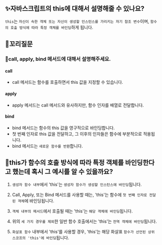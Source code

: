 ## ✨자바스크립트의 this에 대해서 설명해줄 수 있나요?

`this`는 `자신이 속한 객체 또는 자신이 생성할 인스턴스를 가리키는 자기 참조 변수`이며, `함수의 호출 방식에 따라 특정 객체를 바인딩`하게 됩니다.

## 🔁꼬리질문

### 🤔call, apply, bind 메서드에 대해서 설명해주세요.

#### call

- call 메서드는 함수를 호출하면서 this 값을 지정할 수 있습니다.

#### apply

- apply 메서드는 call 메서드와 유사하지만, 함수 인자를 배열로 전달합니다.

#### bind

- bind 메서드는 함수의 this 값을 영구적으로 바인딩합니다.
- 첫 번째 인자로 this 값을 전달하고, 그 이후의 인자들은 함수에 부분적으로 적용됩니다.
- bind 메서드는 `새로운 함수를 반환`합니다.

## 🤔this가 함수의 호출 방식에 따라 특정 객체를 바인딩한다고 했는데 혹시 그 예시를 알 수 있을까요?

1. `생성자 함수 내부`에서 'this'는 `생성자 함수가 생성할 인스턴스에 바인딩`됩니다.

2. Call, Apply, 또는 Bind 메서드를 사용할 때는, 'this'는 함수에 `첫 번째 인자로 전달된 객체`에 바인딩됩니다.

3. `객체 내부의 메서드`에서 호출될 때는 'this'는 `해당 객체에 바인딩`됩니다.

4. 위의 `세 가지 경우를 제외`한 일반 함수 호출에서는 'this'는 `전역 객체에 바인딩`됩니다.

5. `화살표 함수` 내부에서 'this'를 사용할 경우, 'this'는 해당 화살표 `함수가 선언된 상위 스코프의 'this'에 바인딩`됩니다.
